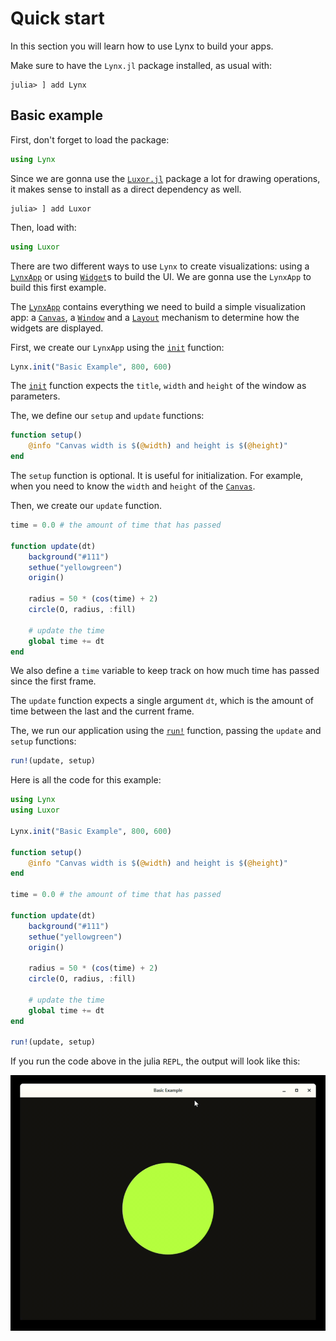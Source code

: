 # Quick start

In this section you will learn how to use Lynx to build your apps.

Make sure to have the `Lynx.jl` package installed, as usual with:

```
julia> ] add Lynx
```

## Basic example

First, don't forget to load the package:

```julia
using Lynx
```

Since we are gonna use the [`Luxor.jl`](#) package a lot for drawing
operations, it makes sense to install as a direct dependency as well.

```
julia> ] add Luxor
```

Then, load with:

```julia
using Luxor
```

There are two different ways to use `Lynx` to create visualizations: using a [`LynxApp`](@ref) or using [`Widget`](@ref)s to build the UI. We are gonna use the `LynxApp` to build this first example.

The [`LynxApp`](@ref) contains everything we need to build a simple visualization app: a [`Canvas`](@ref), a [`Window`](@ref) and a
[`Layout`](@ref) mechanism to determine how the widgets are displayed.

First, we create our `LynxApp` using the [`init`](@ref) function:

```julia
Lynx.init("Basic Example", 800, 600)
```

The [`init`](@ref) function expects the `title`, `width` and `height` of the window as parameters.

The, we define our `setup` and `update` functions:

```julia
function setup()
    @info "Canvas width is $(@width) and height is $(@height)"
end
```

The `setup` function is optional. It is useful for initialization. For example, when you need to know the `width` and `height` of the [`Canvas`](@ref).

Then, we create our `update` function.

```julia
time = 0.0 # the amount of time that has passed

function update(dt)
    background("#111")
    sethue("yellowgreen")
    origin()

    radius = 50 * (cos(time) + 2)
    circle(O, radius, :fill)

    # update the time
    global time += dt
end
```

We also define a `time` variable to keep track on how much time
has passed since the first frame.

The `update` function expects a single argument `dt`, which is the
amount of time between the last and the current frame.

The, we run our application using the [`run!`](@ref) function, passing
the `update` and `setup` functions:

```julia
run!(update, setup)
```

Here is all the code for this example:

```julia
using Lynx
using Luxor

Lynx.init("Basic Example", 800, 600)

function setup()
    @info "Canvas width is $(@width) and height is $(@height)"
end

time = 0.0 # the amount of time that has passed

function update(dt)
    background("#111")
    sethue("yellowgreen")
    origin()

    radius = 50 * (cos(time) + 2)
    circle(O, radius, :fill)

    # update the time
    global time += dt
end

run!(update, setup)
```

If you run the code above in the julia `REPL`, the output will look
like this:

![Basic Example](../assets/basic-example.gif)